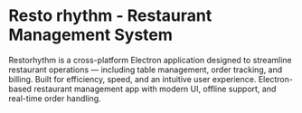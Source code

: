 # Resto rhythm - Restaurant Management System
Restorhythm is a cross-platform Electron application designed to streamline restaurant operations — including table management, order tracking, and billing. Built for efficiency, speed, and an intuitive user experience.
Electron-based restaurant management app with modern UI, offline support, and real-time order handling.
